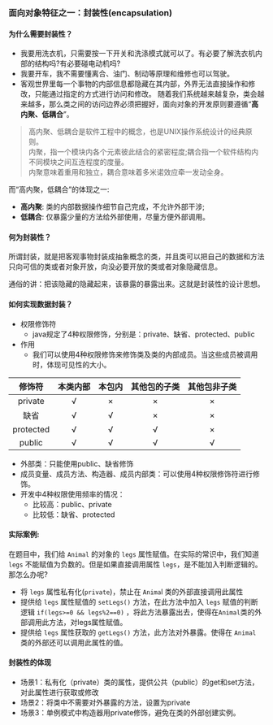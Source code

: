 ### 面向对象特征之一：封装性(encapsulation)

#### 为什么需要封装性？
* 我要用洗衣机，只需要按一下开关和洗涤模式就可以了。有必要了解洗衣机内部的结构吗?有必要碰电动机吗?
* 我要开车，我不需要懂离合、油门、制动等原理和维修也可以驾驶。
* 客观世界里每一个事物的内部信息都隐藏在其内部，外界无法直接操作和修改，只能通过指定的方式进行访问和修改。
随着我们系统越来越复杂，类会越来越多，那么类之间的访问边界必须把握好，面向对象的开发原则要遵循“**高内聚、低耦合**”。
> 高内聚、低耦合是软件工程中的概念，也是UNIX操作系统设计的经典原则。<br>
> 内聚，指一个模块内各个元素彼此结合的紧密程度;耦合指一个软件结构内不同模块之间互连程度的度量。<br>
> 内聚意味着重用和独立，耦合意味着多米诺效应牵一发动全身。

而“高内聚，低耦合”的体现之一:
- **高内聚**: 类的内部数据操作细节自己完成，不允许外部干涉;
- **低耦合**: 仅暴露少量的方法给外部使用，尽量方便外部调用。

#### 何为封装性？
所谓封装，就是把客观事物封装成抽象概念的类，并且类可以把自己的数据和方法只向可信的类或者对象开放，向没必要开放的类或者对象隐藏信息。

通俗的讲：把该隐藏的隐藏起来，该暴露的暴露出来。这就是封装性的设计思想。

#### 如何实现数据封装？
* 权限修饰符
  * java规定了4种权限修饰，分别是：private、缺省、protected、public
* 作用
  * 我们可以使用4种权限修饰来修饰类及类的内部成员。当这些成员被调用时，体现可见性的大小。

|    修饰符    | 本类内部 | 本包内 | 其他包的子类 | 其他包非子类 |
|:---------:|:----:|:---:|:------:|:------:|
|  private  |  √   |  ×  |   ×    |   ×    |
|    缺省     |  √   |  √  |   ×    |   ×    |
| protected |  √   |  √  |   √    |   ×    |
|  public   |  √   |  √  |   √    |   √    |

* 外部类：只能使用public、缺省修饰
* 成员变量、成员方法、构造器、成员内部类：可以使用4种权限修饰符进行修饰。
* 开发中4种权限使用频率的情况：
  * 比较高：public、private
  * 比较低：缺省、protected

#### 实际案例:
在题目中，我们给 `Animal` 的对象的 `legs` 属性赋值。在实际的常识中，我们知道 `legs` 不能赋值为负数的。但是如果直接调用属性 `legs`，是不能加入判断逻辑的。那怎么办呢?
* 将 `legs` 属性私有化(`private`)，禁止在 `Anima`l 类的外部直接调用此属性
* 提供给 `legs` 属性赋值的 `setLegs()` 方法，在此方法中加入 `legs` 赋值的判断逻辑 `if(legs>=0 && legs%2==0)` ，将此方法暴露出去，使得在`Animal`类的外部调用此方法，对legs属性赋值。
* 提供给 `legs` 属性获取的 `getLegs()` 方法，此方法对外暴露。使得在 `Animal` 类的外部还可以调用此属性的值。

#### 封装性的体现
* 场景1：私有化（private）类的属性，提供公共（public）的get和set方法，对此属性进行获取或修改
* 场景2：将类中不需要对外暴露的方法，设置为private
* 场景3：单例模式中构造器用private修饰，避免在类的外部创建实例。